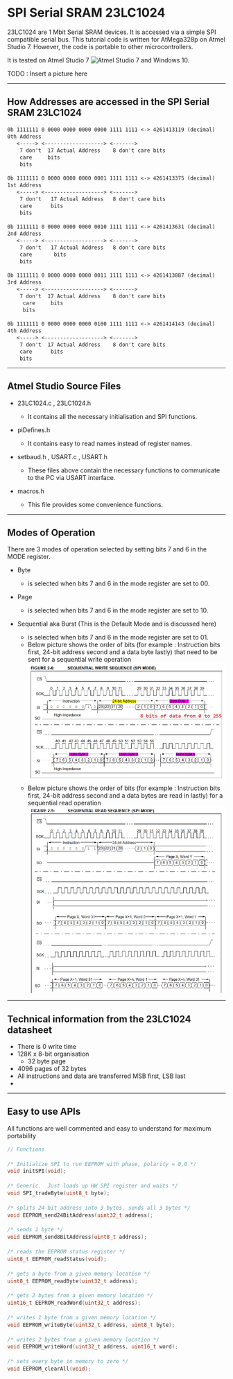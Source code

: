 # SPI Serial SRAM 23LC1024

23LC1024 are 1 Mbit Serial SRAM devices. It is accessed via a simple SPI compatible serial bus.
This tutorial code is written for AtMega328p on Atmel Studio 7. However, the code is portable to other microcontrollers. 

It is tested on Atmel Studio 7 ![Atmel Studio 7]() and Windows 10.

TODO : Insert a picture here

---

## How Addresses are accessed in the SPI Serial SRAM 23LC1024
```
0b 1111111 0 0000 0000 0000 0000 1111 1111 <-> 4261413119 (decimal) 0th Address
   <-----> <-------------------> <------->
    7 don't  17 Actual Address    8 don't care bits
    care	 bits
    bits

0b 1111111 0 0000 0000 0000 0001 1111 1111 <-> 4261413375 (decimal) 1st Address
   <-----> <-------------------> <------->
    7 don't   17 Actual Address   8 don't care bits
    care	  bits
    bits

0b 1111111 0 0000 0000 0000 0010 1111 1111 <-> 4261413631 (decimal) 2nd Address
   <-----> <-------------------> <------->
    7 don't   17 Actual Address   8 don't care bits
    care       bits
    bits
	   
0b 1111111 0 0000 0000 0000 0011 1111 1111 <-> 4261413887 (decimal) 3rd Address
   <-----> <-------------------> <------->
    7 don't  17 Actual Address    8 don't care bits
     care     bits
     bits
	   
0b 1111111 0 0000 0000 0000 0100 1111 1111 <-> 4261414143 (decimal) 4th Address
   <-----> <-------------------> <------->
    7 don't  17 Actual Address    8 don't care bits
    care      bits
    bits
```
---

## Atmel Studio Source Files

+ 23LC1024.c , 23LC1024.h
	+ It contains all the necessary initialisation and SPI functions.

+ piDefines.h
	+ It contains easy to read names instead of register names.
	
+ setbaud.h , USART.c , USART.h 
	+ These files above contain the necessary functions to communicate to the PC via USART interface. 

+ macros.h
	+ This file provides some convenience functions.

---

## Modes of Operation

There are 3 modes of operation selected by setting bits 7 and 6 in the MODE register.
+ Byte
	+ is selected when bits 7 and 6 in the mode register are set to 00.
	
+ Page
	+ is selected when bits 7 and 6 in the mode register are set to 10.
	
+ Sequential aka Burst (This is the Default Mode and is discussed here)
	+ is selected when bits 7 and 6 in the mode register are set to 01.
	+ Below picture shows the order of bits (for example : Instruction bits first, 24-bit address second and a data byte lastly) that need to be sent for a sequential write operation
	![Sequential Write Sequence (SPI Mode)](https://github.com/shankar-shiv/SPI_Serial_SRAM_23LC1024/blob/master/images/sequential%20write%20operation.PNG)
	+ Below picture shows the order of bits (for example : Instruction bits first, 24-bit address second and a data bytes are read in lastly) for a sequential read operation
	![Sequential Read Sequence (SPI Mode)](https://github.com/shankar-shiv/SPI_Serial_SRAM_23LC1024/blob/master/images/sequential%20read%20operation.PNG)
---

## Technical information from the 23LC1024 datasheet

+ There is 0 write time
+ 128K x 8-bit organisation
	+ 32 byte page
+ 4096 pages of 32 bytes
+ All instructions and data are transferred MSB first, LSB last
+ 

---

## Easy to use APIs

All functions are well commented and easy to understand for maximum portability

```c
// Functions

/* Initialize SPI to run EEPROM with phase, polarity = 0,0 */
void initSPI(void);

/* Generic.  Just loads up HW SPI register and waits */
void SPI_tradeByte(uint8_t byte);

/* splits 24-bit address into 3 bytes, sends all 3 bytes */
void EEPROM_send24BitAddress(uint32_t address);

/* sends 1 byte */
void EEPROM_send8BitAddress(uint8_t address);

/* reads the EEPROM status register */
uint8_t EEPROM_readStatus(void);

/* gets a byte from a given memory location */
uint8_t EEPROM_readByte(uint32_t address);

/* gets 2 bytes from a given memory location */
uint16_t EEPROM_readWord(uint32_t address);
									
/* writes 1 byte from a given memory location */		
void EEPROM_writeByte(uint32_t address, uint8_t byte);
														
/* writes 2 bytes from a given memory location */
void EEPROM_writeWord(uint32_t address, uint16_t word);

/* sets every byte in memory to zero */
void EEPROM_clearAll(void);

```